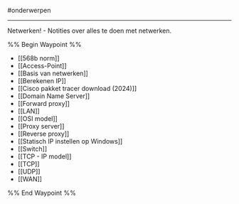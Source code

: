 #onderwerpen 

---
Netwerken! - Notities over alles te doen met netwerken.

%% Begin Waypoint %%
- [[568b norm]]
- [[Access-Point]]
- [[Basis van netwerken]]
- [[Berekenen IP]]
- [[Cisco pakket tracer download (2024)]]
- [[Domain Name Server]]
- [[Forward proxy]]
- [[LAN]]
- [[OSI model]]
- [[Proxy server]]
- [[Reverse proxy]]
- [[Statisch IP instellen op Windows]]
- [[Switch]]
- [[TCP - IP model]]
- [[TCP]]
- [[UDP]]
- [[WAN]]

%% End Waypoint %%

